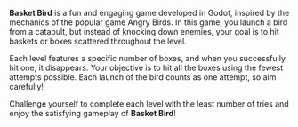 **Basket Bird** is a fun and engaging game developed in Godot, inspired by the mechanics of the popular game Angry Birds. In this game, you launch a bird from a catapult, but instead of knocking down enemies, your goal is to hit baskets or boxes scattered throughout the level.

Each level features a specific number of boxes, and when you successfully hit one, it disappears. Your objective is to hit all the boxes using the fewest attempts possible. Each launch of the bird counts as one attempt, so aim carefully!

Challenge yourself to complete each level with the least number of tries and enjoy the satisfying gameplay of **Basket Bird**!
